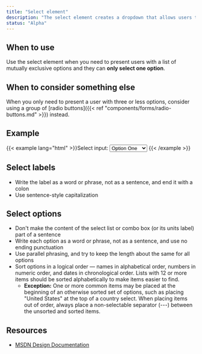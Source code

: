```yaml
---
title: "Select element"
description: "The select element creates a dropdown that allows users to choose one item from a list."
status: "Alpha"
---
```


## When to use
Use the select element when you need to present users with a list of mutually exclusive options and they can **only select one option**.

## When to consider something else
When you only need to present a user with three or less options, consider using a group of [radio buttons]({{< ref "components/forms/radio-buttons.md" >}}) instead.

## Example

{{< example lang="html" >}}<label for="select-demo">Select input:</label>
<select id="select-demo">
    <option value="">Option One</option>
    <option value="">Option Two</option>
    <option value="">Option Three</option>
    <option value="">Option Four</option>
</select>
{{< /example >}}

## Select labels
- Write the label as a word or phrase, not as a sentence, and end it with a colon
- Use sentence-style capitalization

## Select options
- Don't make the content of the select list or combo box (or its units label) part of a sentence
- Write each option as a word or phrase, not as a sentence, and use no ending punctuation
- Use parallel phrasing, and try to keep the length about the same for all options
- Sort options in a logical order — names in alphabetical order, numbers in numeric order, and dates in chronological order. Lists with 12 or more items should be sorted alphabetically to make items easier to find.
  - **Exception:** One or more common items may be placed at the beginning of an otherwise sorted set of options, such as placing "United States" at the top of a country select. When placing items out of order, always place a non-selectable separator (---) between the unsorted and sorted items.

## Resources
- [MSDN Design Documentation](https://msdn.microsoft.com/en-us/library/windows/desktop/dn742404.aspx)
